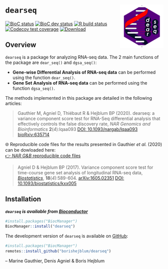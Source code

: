 
<!-- README.md is generated from README.Rmd. Please edit that file -->

# `dearseq` <a><img src='man/figures/logo.svg' align="right" height="139" /></a>

[![BioC
status](http://www.bioconductor.org/shields/build/release/bioc/dearseq.svg)](https://bioconductor.org/checkResults/release/bioc-LATEST/dearseq)
[![BioC dev
status](http://www.bioconductor.org/shields/build/devel/bioc/dearseq.svg)](https://bioconductor.org/checkResults/devel/bioc-LATEST/dearseq)
[![R build
status](https://github.com/borishejblum/dearseq/workflows/R-CMD-check-bioc/badge.svg)](https://github.com/borishejblum/dearseq/actions)
[![Codecov test
coverage](https://codecov.io/gh/borishejblum/dearseq/branch/master/graph/badge.svg)](https://codecov.io/gh/borishejblum/dearseq?branch=master)
[![Download](http://www.bioconductor.org/shields/downloads/release/dearseq.svg)](https://bioconductor.org/packages/stats/bioc/dearseq)
<!-- [![Downloads](https://cranlogs.r-pkg.org/badges/dearseq?color=blue)](https://www.r-pkg.org/pkg/dearseq) -->

## Overview

`dearseq` is a package for analyzing RNA-seq data. The 2 main functions
of the package are `dear_seq()` and `dgsa_seq()`:

- **Gene-wise Differential Analysis of RNA-seq data** can be performed
  using the function `dear_seq()`.
- **Gene Set Analysis of RNA-seq data** can be performed using the
  function `dgsa_seq()`.

The methods implemented in this package are detailed in the following
articles:

> Gauthier M, Agniel D, Thiébaut R & Hejblum BP (2020). dearseq: a
> variance component score test for RNA-Seq differential analysis that
> effectively controls the false discovery rate, *NAR Genomics and
> Bioinformatics* **2**(*4*):lqaa093 [DOI:
> 10.1093/nargab/lqaa093](https://doi.org/10.1101/10.1093/nargab/lqaa093)
> [bioRxiv:635714](https://www.biorxiv.org/content/10.1101/635714v1)

🌐 Reproducible code files for the results presented in Gauthier *et
al.* (2020) can be dowloaded here:  
[👉 *NAR G&B* reproducible code
files](https://github.com/borishejblum/dearseq/releases/download/v1.7.2/NARGAB_ReproducibleCodeFiles.zip)

> Agniel D & Hejblum BP (2017). Variance component score test for
> time-course gene set analysis of longitudinal RNA-seq data,
> [*Biostatistics*](https://academic.oup.com/biostatistics/article-abstract/18/4/589/3065599),
> **18**(*4*):589-604.
> [arXiv:1605.02351](https://arxiv.org/abs/1605.02351v4) [DOI:
> 10.1093/biostatistics/kxx005](https://doi.org/10.1093/biostatistics/kxx005)

## Installation

***`dearseq` is available from
[Bioconductor](http://www.bioconductor.org)***

``` r
#install.packages("BiocManager")
BiocManager::install("dearseq")
```

The development version of `dearseq` is available on
[GitHub](https://github.com/borishejblum/dearseq):

``` r
#install.packages("BiocManager")
remotes::install_github("borishejblum/dearseq")
```

– Marine Gauthier, Denis Agniel & Boris Hejblum

